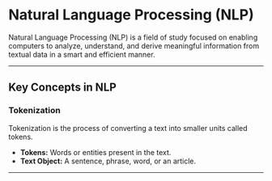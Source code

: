 # Natural Language Processing (NLP)

Natural Language Processing (NLP) is a field of study focused on enabling computers to analyze, understand, and derive meaningful information from textual data in a smart and efficient manner.

---

## Key Concepts in NLP

### Tokenization
Tokenization is the process of converting a text into smaller units called tokens.

- **Tokens:** Words or entities present in the text.
- **Text Object:** A sentence, phrase, word, or an article.

---


